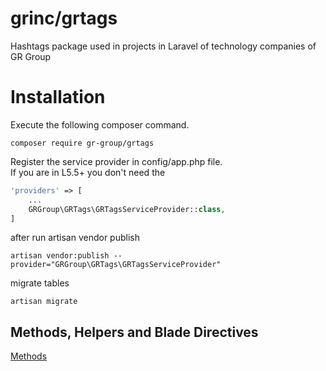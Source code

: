 # grinc/grtags

Hashtags package used in projects in Laravel of technology companies of GR Group

# Installation

Execute the following composer command.

```
composer require gr-group/grtags
```


Register the service provider in config/app.php file.  
If you are in L5.5+ you don't need the 

```php
'providers' => [
	...
	GRGroup\GRTags\GRTagsServiceProvider::class,
]
```

after run artisan vendor publish

```
artisan vendor:publish --provider="GRGroup\GRTags\GRTagsServiceProvider"
```

migrate tables

```
artisan migrate
```


## Methods, Helpers and Blade Directives

[Methods](https://github.com/gr-group/grtags/blob/master/src/Traits/TagTrait.php#L17)